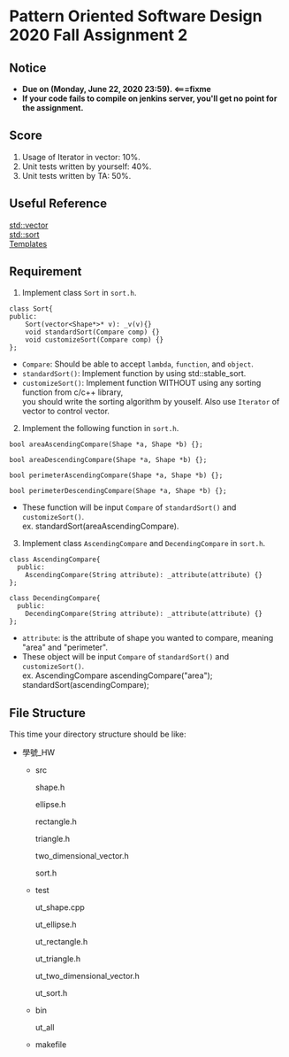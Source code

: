 # **Pattern Oriented Software Design 2020 Fall Assignment 2**  

## **Notice**  
* **Due on (Monday, June 22, 2020 23:59). <===fixme**  
* **If your code fails to compile on jenkins server, you'll get no point for the assignment.**  

## **Score**
1. Usage of Iterator in vector: 10%.
2. Unit tests written by yourself: 40%.
3. Unit tests written by TA: 50%.

## **Useful Reference**
[std::vector](http://www.cplusplus.com/reference/vector/vector/)  
[std::sort](http://www.cplusplus.com/reference/algorithm/sort/)  
[Templates](http://www.cplusplus.com/doc/oldtutorial/templates/)  

## **Requirement**  
1. Implement class `Sort` in `sort.h`.  
```
class Sort{
public:
    Sort(vector<Shape*>* v): _v(v){}
    void standardSort(Compare comp) {}
    void customizeSort(Compare comp) {}
};
```
* `Compare`: Should be able to accept `lambda`, `function`, and `object`.  
* `standardSort()`: Implement function by using std::stable_sort.  
* `customizeSort()`: Implement function WITHOUT using any sorting function from c/c++ library,  
   you should write the sorting algorithm by youself. Also use `Iterator` of vector to control vector.   


2. Implement the following function in `sort.h`.  

```
bool areaAscendingCompare(Shape *a, Shape *b) {};

bool areaDescendingCompare(Shape *a, Shape *b) {};

bool perimeterAscendingCompare(Shape *a, Shape *b) {};

bool perimeterDescendingCompare(Shape *a, Shape *b) {};

```
* These function will be input `Compare` of `standardSort()` and `customizeSort()`.  
  ex. standardSort(areaAscendingCompare).   


3. Implement class `AscendingCompare` and `DecendingCompare` in `sort.h`.
```
class AscendingCompare{
  public:
    AscendingCompare(String attribute): _attribute(attribute) {}
};

class DecendingCompare{
  public:
    DecendingCompare(String attribute): _attribute(attribute) {}
};
```
* `attribute`: is the attribute of shape you wanted to compare, meaning "area" and "perimeter".
* These object will be input `Compare` of `standardSort()` and `customizeSort()`.  
  ex. AscendingCompare ascendingCompare("area");  standardSort(ascendingCompare);  

## **File Structure**
This time your directory structure should be like:
 - 學號_HW
    - src

      shape.h

      ellipse.h

      rectangle.h
      
      triangle.h
            
      two_dimensional_vector.h
      
      sort.h

    - test

      ut_shape.cpp
      
      ut_ellipse.h

      ut_rectangle.h
      
      ut_triangle.h
      
      ut_two_dimensional_vector.h
      
      ut_sort.h

    - bin

      ut_all

    - makefile